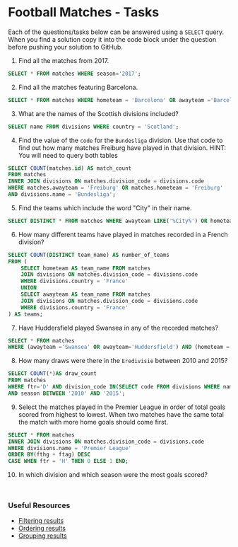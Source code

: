 # Football Matches - Tasks

Each of the questions/tasks below can be answered using a `SELECT` query. When you find a solution copy it into the code block under the question before pushing your solution to GitHub.

1) Find all the matches from 2017.

```sql
SELECT * FROM matches WHERE season='2017';


```

2) Find all the matches featuring Barcelona.

```sql
SELECT * FROM matches WHERE hometeam = 'Barcelona' OR awayteam ='Barcelona';


```

3) What are the names of the Scottish divisions included?

```sql
SELECT name FROM divisions WHERE country = 'Scotland';


```

4) Find the value of the `code` for the `Bundesliga` division. Use that code to find out how many matches Freiburg have played in that division. HINT: You will need to query both tables

```sql
SELECT COUNT(matches.id) AS match_count
FROM matches
INNER JOIN divisions ON matches.division_code = divisions.code
WHERE matches.awayteam = 'Freiburg' OR matches.hometeam = 'Freiburg'
AND divisions.name = 'Bundesliga';


```

5) Find the teams which include the word "City" in their name. 

```sql
SELECT DISTINCT * FROM matches WHERE awayteam LIKE('%City%') OR hometeam LIKE('%City%');


```

6) How many different teams have played in matches recorded in a French division?

```sql
SELECT COUNT(DISTINCT team_name) AS number_of_teams
FROM (
    SELECT hometeam AS team_name FROM matches
    JOIN divisions ON matches.division_code = divisions.code
    WHERE divisions.country = 'France'
    UNION
    SELECT awayteam AS team_name FROM matches
    JOIN divisions ON matches.division_code = divisions.code
    WHERE divisions.country = 'France'
) AS teams;


```

7) Have Huddersfield played Swansea in any of the recorded matches?

```sql
SELECT * FROM matches 
WHERE (awayteam ='Swansea' OR awayteam='Huddersfield') AND (hometeam = 'Swansea' OR hometeam ='Huddersfield');


```

8) How many draws were there in the `Eredivisie` between 2010 and 2015?

```sql
SELECT COUNT(*)AS draw_count
FROM matches 
WHERE ftr='D' AND division_code IN(SELECT code FROM divisions WHERE name='Eredivisie')
AND season BETWEEN '2010' AND '2015';


```

9) Select the matches played in the Premier League in order of total goals scored from highest to lowest. When two matches have the same total the match with more home goals should come first.

```sql
SELECT * FROM matches
INNER JOIN divisions ON matches.division_code = divisions.code
WHERE divisions.name = 'Premier League'
ORDER BY(fthg + ftag) DESC
CASE WHEN ftr = 'H' THEN 0 ELSE 1 END;


```

10) In which division and which season were the most goals scored?

```sql



```

### Useful Resources

- [Filtering results](https://www.w3schools.com/sql/sql_where.asp)
- [Ordering results](https://www.w3schools.com/sql/sql_orderby.asp)
- [Grouping results](https://www.w3schools.com/sql/sql_groupby.asp)